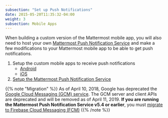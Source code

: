 ```yaml
---
subsection: "Set up Push Notifications"
date: 2015-05-20T11:35:32-04:00
weight: 3
subsection: Mobile Apps
---
```


When building a custom version of the Mattermost mobile app, you will also need to host your own [Mattermost Push Notification Service](https://github.com/mattermost/mattermost-push-proxy/releases) and make a few modifications to your Mattermost mobile app to be able to get push notifications.

1. Setup the custom mobile apps to receive push notifications
    - [Android](/contribute/mobile/push-notifications/android)
    - [iOS](/contribute/mobile/push-notifications/ios)
2. [Setup the Mattermost Push Notification Service](/contribute/mobile/push-notifications/service)

{{% note "Migration" %}}
As of April 10, 2018, Google has deprecated the [Google Cloud Messaging (GCM) service](https://developers.google.com/cloud-messaging/gcm). The GCM server and client APIs are deprecated and will be removed as of April 11, 2019. **If you are running the Mattermost Push Notification Service v5.4 or earlier**, you must [migrate to Firebase Cloud Messaging (FCM)](/contribute/mobile/push-notifications/migrate-gcm-fcm)
{{% /note %}}
